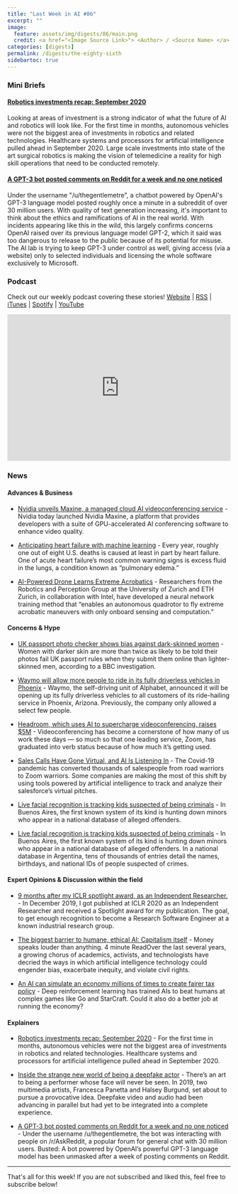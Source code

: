 ```yaml
---
title: "Last Week in AI #86"
excerpt: ""
image: 
  feature: assets/img/digests/86/main.png
  credit: <a href="<Image Source Link>"> <Author> / <Source Name> </a>
categories: [digests]
permalink: /digests/the-eighty-sixth
sidebartoc: true
---
```


### Mini Briefs

#### [Robotics investments recap: September 2020](https://www.therobotreport.com/september-2020-robotics-investment-recap-healthcare-rises/)
Looking at areas of investment is a strong indicator of what the future of AI and robotics will look like. For the first time in months, autonomous vehicles were not the biggest area of investments in robotics and related technologies. Healthcare systems and processors for artificial intelligence pulled ahead in September 2020. Large scale investments into state of the art surgical robotics is making the vision of telemedicine a reality for high skill operations that need to be conducted remotely. 

#### [A GPT-3 bot posted comments on Reddit for a week and no one noticed](https://www.technologyreview.com/2020/10/08/1009845/a-gpt-3-bot-posted-comments-on-reddit-for-a-week-and-no-one-noticed/)
Under the username "/u/thegentlemetre", a chatbot powered by OpenAI's GPT-3 language model posted roughly once a minute in a subreddit of over 30 million users. With quality of text generation increasing, it's important to think about the ethics and ramifications of AI in the real world. With incidents appearing like this in the wild, this largely confirms concerns OpenAI raised over its previous language model GPT-2, which it said was too dangerous to release to the public because of its potential for misuse. The AI lab is trying to keep GPT-3 under control as well, giving access (via a website) only to selected individuals and licensing the whole software exclusively to Microsoft. 


### Podcast

Check out our weekly podcast covering these stories!
[Website](https://aitalk.podbean.com) \|
[RSS](https://feed.podbean.com/aitalk/feed.xml) \| 
[iTunes](https://podcasts.apple.com/us/podcast/lets-talk-ai/id1502782720) \|
[Spotify](https://open.spotify.com/show/17HiNdxcoKJLLNibIAyUch) \| 
[YouTube](https://www.youtube.com/channel/UCKARTq-t5SPMzwtft8FWwnA)
<iframe title="Let's Talk AI" id="multi_iframe" class="podcast_embed"
 src="https://www.podbean.com/media/player/multi?playlist=http%3A%2F%2Fplaylist.podbean.com%2F7703921%2Fplaylist_multi.xml&vjs=1&kdsowie31j4k1jlf913=4975ccdd28d39e38bf5a1ccaf0c6ca4337fa996b&size=430&skin=9&episode_list_bg=%23ffffff&bg_left=%23000000&bg_mid=%230c5056&bg_right=%232a1844&podcast_title_color=%23c4c4c4&episode_title_color=%23ffffff&auto=0&share=1&fonts=Helvetica&download=0&rtl=0&show_playlist_recent_number=10&pbad=1" 
 scrolling="yes" allowfullscreen="" width="100%" height="330" frameborder="0"></iframe>

### News
#### Advances & Business

* [Nvidia unveils Maxine, a managed cloud AI videoconferencing service](https://venturebeat.com/2020/10/05/nvidia-unveils-maxine-a-managed-cloud-ai-videoconferencing-service/) - Nvidia today launched Nvidia Maxine, a platform that provides developers with a suite of GPU-accelerated AI conferencing software to enhance video quality.

* [Anticipating heart failure with machine learning](https://news.mit.edu/2020/anticipating-heart-failure-machine-learning-1001) - Every year, roughly one out of eight U.S. deaths is caused at least in part by heart failure. One of acute heart failure’s most common warning signs is excess fluid in the lungs, a condition known as “pulmonary edema.” 

* [AI-Powered Drone Learns Extreme Acrobatics](https://spectrum.ieee.org/automaton/robotics/drones/ai-powered-drone-extreme-acrobatics) - Researchers from the Robotics and Perception Group at the University of Zurich and ETH Zurich, in collaboration with Intel, have developed a neural network training method that “enables an autonomous quadrotor to fly extreme acrobatic maneuvers with only onboard sensing and computation.”

#### Concerns & Hype 


* [UK passport photo checker shows bias against dark-skinned women](https://www.bbc.com/news/technology-54349538) - Women with darker skin are more than twice as likely to be told their photos fail UK passport rules when they submit them online than lighter-skinned men, according to a BBC investigation.

* [Waymo will allow more people to ride in its fully driverless vehicles in Phoenix](https://www.theverge.com/2020/10/8/21507814/waymo-driverless-cars-allow-more-customers-phoenix) - Waymo, the self-driving unit of Alphabet, announced it will be opening up its fully driverless vehicles to all customers of its ride-hailing service in Phoenix, Arizona. Previously, the company only allowed a select few people.

* [Headroom, which uses AI to supercharge videoconferencing, raises $5M](https://techcrunch.com/2020/10/08/headroom-which-uses-ai-to-supercharge-videoconferencing-raises-5m/) - Videoconferencing has become a cornerstone of how many of us work these days — so much so that one leading service, Zoom, has graduated into verb status because of how much it’s getting used.

* [Sales Calls Have Gone Virtual, and AI Is Listening In](https://www.wired.com/story/sales-calls-virtual-ai-listening/) - The Covid-19 pandemic has converted thousands of salespeople from road warriors to Zoom warriors. Some companies are making the most of this shift by using tools powered by artificial intelligence to track and analyze their salesforce’s virtual pitches.

* [Live facial recognition is tracking kids suspected of being criminals](https://www.technologyreview.com/2020/10/09/1009992/live-facial-recognition-is-tracking-kids-suspected-of-crime/) - In Buenos Aires, the first known system of its kind is hunting down minors who appear in a national database of alleged offenders.

* [Live facial recognition is tracking kids suspected of being criminals](https://www.technologyreview.com/2020/10/09/1009992/live-facial-recognition-is-tracking-kids-suspected-of-crime/) - In Buenos Aires, the first known system of its kind is hunting down minors who appear in a national database of alleged offenders. In a national database in Argentina, tens of thousands of entries detail the names, birthdays, and national IDs of people suspected of crimes.

#### Expert Opinions & Discussion within the field

* [9 months after my ICLR spotlight award, as an Independent Researcher.](https://medium.com/@andreas_madsen/9-months-after-my-iclr-spotlight-award-as-an-independent-researcher-9cfb0c808817) - In December 2019, I got published at ICLR 2020 as an Independent Researcher and received a Spotlight award for my publication. The goal, to get enough recognition to become a Research Software Engineer at a known industrial research group.

* [The biggest barrier to humane, ethical AI: Capitalism itself](https://www.fastcompany.com/90558020/ai-ethics-money-facial-recognition-fei-fei-li) - Money speaks louder than anything. 4 minute ReadOver the last several years, a growing chorus of academics, activists, and technologists have decried the ways in which artificial intelligence technology could engender bias, exacerbate inequity, and violate civil rights.

* [An AI can simulate an economy millions of times to create fairer tax policy](https://www.technologyreview.com/2020/05/05/1001142/ai-reinforcement-learning-simulate-economy-fairer-tax-policy-income-inequality-recession-pandemic/) - Deep reinforcement learning has trained AIs to beat humans at complex games like Go and StarCraft. Could it also do a better job at running the economy?

#### Explainers

* [Robotics investments recap: September 2020](https://www.therobotreport.com/september-2020-robotics-investment-recap-healthcare-rises/) - For the first time in months, autonomous vehicles were not the biggest area of investments in robotics and related technologies. Healthcare systems and processors for artificial intelligence pulled ahead in September 2020.

* [Inside the strange new world of being a deepfake actor](https://www.technologyreview.com/2020/10/09/1009850/ai-deepfake-acting/) - There’s an art to being a performer whose face will never be seen. In 2019, two multimedia artists, Francesca Panetta and Halsey Burgund, set about to pursue a provocative idea. Deepfake video and audio had been advancing in parallel but had yet to be integrated into a complete experience.

* [A GPT-3 bot posted comments on Reddit for a week and no one noticed](https://www.technologyreview.com/2020/10/08/1009845/a-gpt-3-bot-posted-comments-on-reddit-for-a-week-and-no-one-noticed/) - Under the username /u/thegentlemetre, the bot was interacting with people on /r/AskReddit, a popular forum for general chat with 30 million users. Busted: A bot powered by OpenAI’s powerful GPT-3 language model has been unmasked after a week of posting comments on Reddit. 

<hr>

That's all for this week! If you are not subscribed and liked this, feel free to subscribe below!
